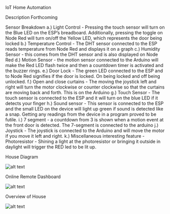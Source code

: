 IoT Home Automation

Description Forthcoming


Sensor Breakdown
a.) Light Control - Pressing the touch sensor will turn on the Blue LED on the ESP’s breadboard. Additionally, pressing the toggle on Node Red will turn on/off the Yellow LED, which represents the door being locked
b.) Temperature Control - The DHT sensor connected to the ESP reads temperature from Node Red and displays it on a graph
c.) Humidity Sensor - this comes from the DHT sensor and is also displayed on Node Red
d.) Motion Sensor - the motion sensor connected to the Arduino will make the Red LED flash twice and then a countdown timer is activated and the buzzer rings.
e.) Door Lock - The green LED connected to the ESP and to Node Red signifies if the door is locked. On being locked and off being unlocked.
f.) Open and close curtains - The moving the joystick left and right will turn the motor clockwise or counter clockwise so that the curtains are moving back and forth. This is on the Arduino
g.) Touch Sensor - The touch sensor is connected to the ESP and it will turn on the blue LED if it detects your finger
h.) Sound sensor - This sensor is connected to the ESP and the small LED on the device will light up green if sound is detected like a snap. Getting any readings from the device in a program proved to be futile.
i.) 7 segment - a countdown from 3 is shown when a motion event at the front door is detected. The 7-segment is connected to the arduino
j.) Joystick - The joystick is connected to the Arduino and will move the motor if you move it left and right.
k.) Miscellaneous interesting feature - Photoresistor - Shining a light at the photoresistor or bringing it outside in daylight will trigger the RED led to be lit up.


House Diagram


![alt text](https://raw.githubusercontent.com/prestondcarroll/projects/master/school/IoT%20Home%20Automation/House_Diagram.png)



Online Remote Dashboard

![alt text](https://raw.githubusercontent.com/prestondcarroll/projects/master/school/IoT%20Home%20Automation/dashboard.png)



Overview of House

![alt text](https://raw.githubusercontent.com/prestondcarroll/projects/master/school/IoT%20Home%20Automation/House_Overview.jpg)
